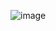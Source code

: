 ![image](https://github.com/shivanirai28/clock/assets/122675366/15e385ec-2a29-40e1-9cec-8babb176efff)
